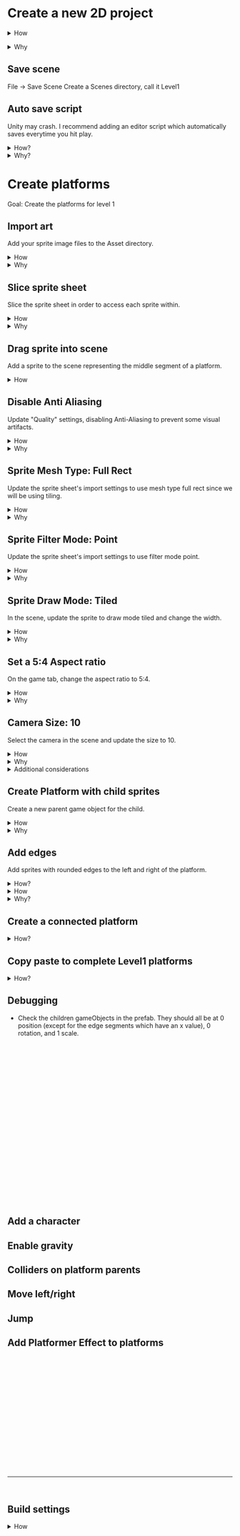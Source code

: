 
# Create a new 2D project

<details>
<summary>How</summary>

[Download Unity](https://store.unity.com/download)
![Test](https://i.imgur.com/T2iZrmK.png)

<img src="https://i.imgur.com/T2iZrmK.png" width=50% /></details>

<details>
<summary>Why</summary>
Unity is a 3D engine.  2D just sets default settings.
</details>



## Save scene
File -> Save Scene
Create a Scenes directory, call it Level1


## Auto save script

Unity may crash.  I recommend adding an editor script which automatically saves everytime you hit play.

<details>
<summary>
How?
</summary>

```csharp
using UnityEditor;
using UnityEditor.SceneManagement;

/// <summary>
/// Auto saves the scene and project everytime you click play.
/// </summary>
[InitializeOnLoad]
public class AutoSave
{
  /// <summary>
  /// Called automatically c/o InitializeOnLoad.  Registers for play mode events.
  /// </summary>
  static AutoSave()
  {
    EditorApplication.playmodeStateChanged += AutoSaveOsStateChanged;
  }

  /// <summary>
  /// When the play mode changes, consider saving.
  /// </summary>
  static void AutoSaveOsStateChanged()
  {
    if(EditorApplication.isPlaying)
    { // If currently playing, don't save
      return;
    }

    // Save!  
    // This happens every time you click play, before the game runs.  
    // So even if that run causes a crash, your work is safe.
    EditorSceneManager.SaveOpenScenes();
  }
}
```
</details>

<details>
<summary>
Why?
</summary>
It's not unusual to see Unity crash several times per day.  This script has been a lifesaver.  It's saved me hours that would have been wasted re-configuring gameObjects.

As an editor script, this logic is not included in the game you release.  
</details>




# Create platforms 

Goal: Create the platforms for level 1

## Import art

Add your sprite image files to the Asset directory.

<details>
<summary>How</summary>
<img src="https://i.imgur.com/lvN6QmZ.png" width=20% />

 - Right click in the Project Assets directory
 - Create new folder
   - You can rename folders by selecting and pressing F2
 - Drag/drop the sprite sheet (or entire folder of art) into the folder you just created


</details>

<details>
<summary>Why</summary>
aoeu
</details>

## Slice sprite sheet

Slice the sprite sheet in order to access each sprite within.

<details>
<summary>How</summary>

<img src="http://i.imgur.com/duYuVMy.png">

- Set Sprite Mode to Multiple
- Click Sprite Editor (apply changes when prompted)

<img src="http://i.imgur.com/hA2cMfv.png">

- Click the "Slice" menu item
  - Type: Grid By Cell Count
  - Column & Row: 8 & 16
- Click "Slice" button
- Click "Apply" and close the Sprite Editor

</details>
<details>
<summary>Why</summary>
Full Rect is needed for the tiling effect we will be applying to platform sprites.
</details>


## Drag sprite into scene

Add a sprite to the scene representing the middle segment of a platform.

<details>
<summary>
How
</summary>
<img src="http://i.imgur.com/E2lLY3h.png">

 - Click the arrow on the spritesheet in your Assets/Art directory (this displays each individual sliced image)
 - Click and drag the platform sprite you want to use into the Hierarchy

</details>


## Disable Anti Aliasing

Update "Quality" settings, disabling Anti-Aliasing to prevent some visual artifacts.

<details>
<summary>
How
</summary>
<img src="http://i.imgur.com/omFI4DD.png">
Not different levels for different build types
</details>
<details>
<summary>
Why
</summary>
<img src="http://i.imgur.com/vY5YmVj.png">
</details>




## Sprite Mesh Type: Full Rect

Update the sprite sheet's import settings to use mesh type full rect since we will be using tiling.

<details>
<summary>
How
</summary>
<img src="http://i.imgur.com/Dhe3Nzt.png">
</details>

<details>
<summary>
Why
</summary>
Prevents artifacts when creating tiled sprites.
<img src="http://i.imgur.com/e9jE83B.png">
</details>


## Sprite Filter Mode: Point

Update the sprite sheet's import settings to use filter mode point.

<details>
<summary>
How
</summary>
 - Set Mesh Type to Full Rect
<img src="
http://i.imgur.com/B0nqf75.png">
</details>


<details>
<summary>
Why
</summary>
Random lines will show up on screen without this
<img src="http://i.imgur.com/ZKqg5JP.png">
</details>


## Sprite Draw Mode: Tiled

In the scene, update the sprite to draw mode tiled and change the width.

<details>
<summary>How</summary>
 - Draw Mode: Tiled
 - Width: 10-ish, no change to height
<img src="http://i.imgur.com/MIgzjdO.png">
</details>
<details>
<summary>Why</summary>
TODO
For tiling vs stretching.
</details>


## Set a 5:4 Aspect ratio

On the game tab, change the aspect ratio to 5:4.

<details>
<summary>How</summary>

<img src="http://i.imgur.com/MTnZtu4.png">
</details>
<details>
<summary>Why</summary>
Challenge of aspect ratios is different ratios see different amounts of the world.  This is a fixed screen game so we choose an arbitrary target to design for.  When building, we can select specific resolutions to support.

When laying the scene for an aspect ratio, it will automatically scale for different resolutions.
</details>


## Camera Size: 10

Select the camera in the scene and update the size to 10.

<details>
<summary>How</summary>
<img src="http://i.imgur.com/PmeoqG7.png">
</details>



<details>
<summary>Why</summary>
This defines how much of the world is visible vertically.  Than the aspect ratio determines how much to display horizontally.

With the two locked, we can design a scene without any camera movement and be sure everyone has the same experience.
</details>



<details>
<summary>Additional considerations</summary>
 - Background color
</details>


## Create Platform with child sprites

Create a new parent game object for the child.


<details>
<summary>How</summary>

 - Right click in "Hierarchy" and "Create Empty"
 - Rename to 'Platform'
 - Ensure the transform is at defaults (position 0, rotation 0, scale 1)

<img src="http://i.imgur.com/FAkZf1H.png">

 - Drag and drop the sprite onto 'Platform' (it should appear indented under 'Platform' and also have a default transform)
 

<img src="http://i.imgur.com/UB6JDgt.png">
</details>

<details>
<summary>Why</summary>
aoeu
</details>



## Add edges

Add sprites with rounded edges to the left and right of the platform.

<details>
<summary>
How?
</summary>

 - Rename the gameObject to 'PlatformWithEdges'
 - Drag drop into the Prefabs folder to create a new prefab

 - Drag the edge sprites into the hierarchy under the 'PlatformWithEdges' gameObject 
 -- When you do this, it will warn you that you will 'break' the prefab
 - Vertex snap by holding V, a box appears for each anchor point.  Hover over the top right and click and drag the box which appears.  It will snap perfectly with other anchor points in the world
 - Apply prefab

<img src="http://i.imgur.com/GNMGb0w.gif">
 - Apply prefab
 </details>



<details>
<summary>How</summary>
 - Rename
  - Drag drop new prefab
  - Delete one side
  - Drag in a new copy of PlatformWithEdges and repeat for the other side

Should have a total of 4 prefabs.
You can delete them all from the scene.

<img src="http://i.imgur.com/j1cz0aZ.png">
</details>

<details>
<summary>
Why?
</summary>
When something on the prefab changes we can revert the instances in the scene.  This applies any new settings or components we may have added without disturbing the transform it uses in the scene.  Unfortunately it would also reset things like the missing edge sprites - so one for each.
</details>

## Create a connected platform



<details>
<summary>
How?
</summary>

Copy paste, delete the edges we don't need
 - Use a copy of PlatformWithRightEdge and PlatformWithLeftEdge


Adjust the 

 - Drag and drop the prefab to the hierarchy to instanciate a copy
 - Position side by side
 - Remove edges so each prefab can touch the other's middle segment
 (i.e. no rounded corner)


 - Rotations on the z axis (2d doesn't respond well to x or y rotations --- but remember that Unity is a 3D engine)
 - Use the tile mode width for the middle segment only
</details>


## Copy paste to complete Level1 platforms
<details>
<summary>
How?
</summary>

When moving things around be sure the parent is selected.

Aim to have platforms extending off the screen a bit


Rinse and repeat of steps x,y,z
 - Note the white box in the scene view shows what will be visible in game.

 Can also look at the game tab anytime to see what the camera sees
</details>
 



## Debugging

* Check the children gameObjects in the prefab.  They should all be at 0 position (except for the edge segments which have an x value), 0 rotation, and 1 scale.


<br>
<br>
<br>
<br>
<br>
<br>
<br>
<br>
<br>
<br>
<br>
<br>
<br>
<br>
<br>
<br>
<br>
<br>
<br>
<br>
<br>




## Add a character


## Enable gravity

## Colliders on platform parents

## Move left/right

## Jump

## Add Platformer Effect to platforms




























<br>
<br>
<br>
<br>
<br>
<br>
<br>
<br>
<br>
<br>
<br>
<br>
<br>
<br>
<br>
<hr>
<br>



## Build settings
<details>
<summary>
How
</summary>
Open player settings via "File"->"Build Settings".  Select the platform you want to build for and then click "Player Settings..."
<img src="http://i.imgur.com/nWDCAwX.png">
For PC, we can select specific supported aspect ratios 
<img src="http://i.imgur.com/Xoxw0Xs.png">
</details>